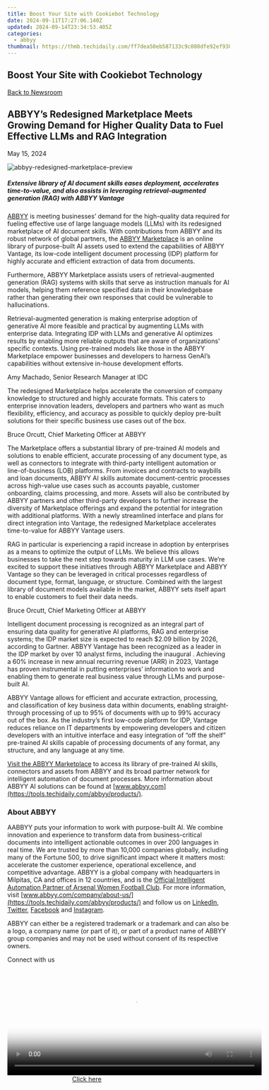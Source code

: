 ```yaml
---
title: Boost Your Site with Cookiebot Technology
date: 2024-09-11T17:27:06.140Z
updated: 2024-09-14T23:34:53.405Z
categories:
  - abbyy
thumbnail: https://thmb.techidaily.com/ff7dea50eb587133c9c080dfe92ef9382e6bba6eef0863a0474a1aae2b4b5f25.jpg
---
```


## Boost Your Site with Cookiebot Technology

[Back to Newsroom](https://tools.techidaily.com/abbyy/products/)

## ABBYY’s Redesigned Marketplace Meets Growing Demand for Higher Quality Data to Fuel Effective LLMs and RAG Integration

May 15, 2024

![abbyy-redesigned-marketplace-preview](https://content.abbyy.com/-/media/project/abbyy/abbyy/company/newsroom/content-images/abbyy-redesigned-marketplace-preview.jpg?h=418&iar=0&w=743)

##### Extensive library of AI document skills eases deployment, accelerates time-to-value, and also assists in leveraging retrieval-augmented generation (RAG) with ABBYY Vantage

[ABBYY](https://tools.techidaily.com/abbyy/products/) is meeting businesses’ demand for the high-quality data required for fueling effective use of large language models (LLMs) with its redesigned marketplace of AI document skills. With contributions from ABBYY and its robust network of global partners, the [ABBYY Marketplace](https://tools.techidaily.com/abbyy/products/) is an online library of purpose-built AI assets used to extend the capabilities of ABBYY Vantage, its low-code intelligent document processing (IDP) platform for highly accurate and efficient extraction of data from documents. 

Furthermore, ABBYY Marketplace assists users of retrieval-augmented generation (RAG) systems with skills that serve as instruction manuals for AI models, helping them reference specified data in their knowledgebase rather than generating their own responses that could be vulnerable to hallucinations. 

Retrieval-augmented generation is making enterprise adoption of generative AI more feasible and practical by augmenting LLMs with enterprise data. Integrating IDP with LLMs and generative AI optimizes results by enabling more reliable outputs that are aware of organizations' specific contexts. Using pre-trained models like those in the ABBYY Marketplace empower businesses and developers to harness GenAI’s capabilities without extensive in-house development efforts.

Amy Machado, Senior Research Manager at IDC

The redesigned Marketplace helps accelerate the conversion of company knowledge to structured and highly accurate formats. This caters to enterprise innovation leaders, developers and partners who want as much flexibility, efficiency, and accuracy as possible to quickly deploy pre-built solutions for their specific business use cases out of the box. 

Bruce Orcutt, Chief Marketing Officer at ABBYY

The Marketplace offers a substantial library of pre-trained AI models and solutions to enable efficient, accurate processing of any document type, as well as connectors to integrate with third-party intelligent automation or line-of-business (LOB) platforms. From invoices and contracts to waybills and loan documents, ABBYY AI skills automate document-centric processes across high-value use cases such as accounts payable, customer onboarding, claims processing, and more. Assets will also be contributed by ABBYY partners and other third-party developers to further increase the diversity of Marketplace offerings and expand the potential for integration with additional platforms. With a newly streamlined interface and plans for direct integration into Vantage, the redesigned Marketplace accelerates time-to-value for ABBYY Vantage users. 

RAG in particular is experiencing a rapid increase in adoption by enterprises as a means to optimize the output of LLMs. We believe this allows businesses to take the next step towards maturity in LLM use cases. We’re excited to support these initiatives through ABBYY Marketplace and ABBYY Vantage so they can be leveraged in critical processes regardless of document type, format, language, or structure. Combined with the largest library of document models available in the market, ABBYY sets itself apart to enable customers to fuel their data needs.

Bruce Orcutt, Chief Marketing Officer at ABBYY

Intelligent document processing is recognized as an integral part of ensuring data quality for generative AI platforms, RAG and enterprise systems; the IDP market size is expected to reach $2.09 billion by 2026, according to Gartner. ABBYY Vantage has been recognized as a leader in the IDP market by over 10 analyst firms, including the inaugural . Achieving a 60% increase in new annual recurring revenue (ARR) in 2023, Vantage has proven instrumental in putting enterprises’ information to work and enabling them to generate real business value through LLMs and purpose-built AI.

ABBYY Vantage allows for efficient and accurate extraction, processing, and classification of key business data within documents, enabling straight-through processing of up to 95% of documents with up to 99% accuracy out of the box. As the industry’s first low-code platform for IDP, Vantage reduces reliance on IT departments by empowering developers and citizen developers with an intuitive interface and easy integration of “off the shelf” pre-trained AI skills capable of processing documents of any format, any structure, and any language at any time. 

[Visit the ABBYY Marketplace](https://tools.techidaily.com/abbyy/products/) to access its library of pre-trained AI skills, connectors and assets from ABBYY and its broad partner network for intelligent automation of document processes. More information about ABBYY AI solutions can be found at [www.abbyy.com](https://tools.techidaily.com/abbyy/products/). 

### About ABBYY

AABBYY puts your information to work with purpose-built AI. We combine innovation and experience to transform data from business-critical documents into intelligent actionable outcomes in over 200 languages in real time. We are trusted by more than 10,000 companies globally, including many of the Fortune 500, to drive significant impact where it matters most: accelerate the customer experience, operational excellence, and competitive advantage. ABBYY is a global company with headquarters in Milpitas, CA and offices in 12 countries, and is the [Official Intelligent Automation Partner of Arsenal Women Football Club](https://tools.techidaily.com/abbyy/products/). For more information, visit [www.abbyy.com/company/about-us/](https://tools.techidaily.com/abbyy/products/) and follow us on [LinkedIn](https://www.linkedin.com/company/abbyy), [Twitter](https://twitter.com/ABBYY%5FSoftware), [Facebook](https://www.facebook.com/ABBYYsoft) and [Instagram](https://www.instagram.com/abbyyglobal/).

ABBYY can either be a registered trademark or a trademark and can also be a logo, a company name (or part of it), or part of a product name of ABBYY group companies and may not be used without consent of its respective owners.

Connect with us

<ins class="adsbygoogle"
     style="display:block"
     data-ad-format="autorelaxed"
     data-ad-client="ca-pub-7571918770474297"
     data-ad-slot="1223367746"></ins>

<ins class="adsbygoogle"
     style="display:block"
     data-ad-client="ca-pub-7571918770474297"
     data-ad-slot="8358498916"
     data-ad-format="auto"
     data-full-width-responsive="true"></ins>



<!-- affiliate ads begin -->
<span id="1983549">
					<video width="576" height="240" style="cursor:pointer"
           poster="//a.impactradius-go.com/display-clicktoplayimage/1983549.png"
           onclick="if(!this.playClicked){this.play();this.setAttribute('controls',true);this.playClicked=true;}">
	   <source src="//a.impactradius-go.com/display-ad/22993-1983549">
	   <img src="//a.impactradius-go.com/display-clicktoplayimage/1983549.png" style="border: none; height: 100%; width: 100%; object-fit: contain">
	</video>
	<div style="width:360px;text-align:center"><a href="javascript:window.open(decodeURIComponent('https%3A%2F%2Fhomestyler.sjv.io%2Fc%2F5597632%2F1983549%2F22993'), '_blank');void(0);">Click here</a></div>
</span>
<img height="0" width="0" src="https://imp.pxf.io/i/5597632/1983549/22993" style="position:absolute;visibility:hidden;" border="0" />
<!-- affiliate ads end -->

